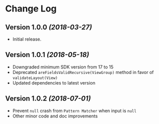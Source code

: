 Change Log
==========

Version 1.0.0 *(2018-03-27)*
------------------------------

* Initial release.

Version 1.0.1 *(2018-05-18)*
------------------------------

* Downgraded minimum SDK version from 17 to 15
* Deprecated `areFieldsValidRecursive(ViewGroup)` method in favor of `validateLayout(View)`
* Updated dependencies to latest version

Version 1.0.2 *(2018-07-01)*
----------------------------

* Prevent `null` crash from `Pattern Matcher` when input is `null`
* Other minor code and doc improvements